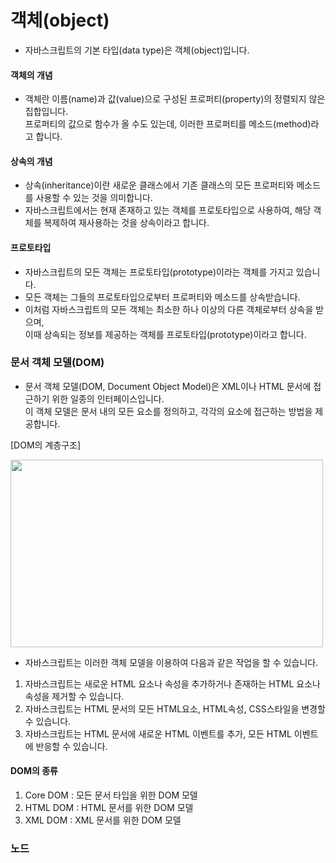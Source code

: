 # 객체(object)
- 자바스크립트의 기본 타입(data type)은 객체(object)입니다.

#### 객체의 개념
- 객체란 이름(name)과 값(value)으로 구성된 프로퍼티(property)의 정렬되지 않은 집합입니다.<br>
  프로퍼티의 값으로 함수가 올 수도 있는데, 이러한 프로퍼티를 메소드(method)라고 합니다.
  
  
#### 상속의 개념
- 상속(inheritance)이란 새로운 클래스에서 기존 클래스의 모든 프로퍼티와 메소드를 사용할 수 있는 것을 의미합니다.
- 자바스크립트에서는 현재 존재하고 있는 객체를 프로토타입으로 사용하여, 해당 객체를 복제하여 재사용하는 것을 상속이라고 합니다.


#### 프로토타입
- 자바스크립트의 모든 객체는 프로토타입(prototype)이라는 객체를 가지고 있습니다.
- 모든 객체는 그들의 프로토타입으로부터 프로퍼티와 메소드를 상속받습니다.
- 이처럼 자바스크립트의 모든 객체는 최소한 하나 이상의 다른 객체로부터 상속을 받으며,<br>
  이때 상속되는 정보를 제공하는 객체를 프로토타입(prototype)이라고 합니다.
  
  
### 문서 객체 모델(DOM)
- 문서 객체 모델(DOM, Document Object Model)은 XML이나 HTML 문서에 접근하기 위한 일종의 인터페이스입니다. <br>
  이 객체 모델은 문서 내의 모든 요소를 정의하고, 각각의 요소에 접근하는 방법을 제공합니다.

[DOM의 계층구조]

<img src="https://user-images.githubusercontent.com/84302546/199142545-365c9071-5dad-425e-a1eb-79f29abdcb9d.png" width="500" height="300"/>

- 자바스크립트는 이러한 객체 모델을 이용하여 다음과 같은 작업을 할 수 있습니다.
1. 자바스크립트는 새로운 HTML 요소나 속성을 추가하거나 존재하는 HTML 요소나 속성을 제거할 수 있습니다.
2. 자바스크립트는 HTML 문서의 모든 HTML요소, HTML속성, CSS스타일을 변경할 수 있습니다.
3. 자바스크립트는 HTML 문서에 새로운 HTML 이벤트를 추가, 모든 HTML 이벤트에 반응할 수 있습니다.

#### DOM의 종류
1. Core DOM : 모든 문서 타입을 위한 DOM 모델
2. HTML DOM : HTML 문서를 위한 DOM 모델
3. XML DOM : XML 문서를 위한 DOM 모델


### 노드
